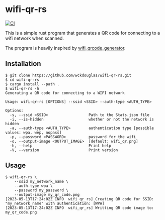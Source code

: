 # wifi-qr-rs #

[![CI](https://github.com/wckdouglas/wifi-qr-rs/actions/workflows/ci.yml/badge.svg)](https://github.com/wckdouglas/wifi-qr-rs/actions/workflows/ci.yml)

This is a simple rust program that generates a QR code for connecting to a wifi network when scanned.

The program is heavily inspired by [wifi_qrcode_generator](https://github.com/lakhanmankani/wifi_qrcode_generator).

## Installation ##

```
$ git clone https://github.com/wckdouglas/wifi-qr-rs.git
$ cd wifi-qr-rs
$ cargo install --path .
$ wifi-qr-rs -h
Generating a QR code for connecting to a WIFI network

Usage: wifi-qr-rs [OPTIONS] --ssid <SSID> --auth-type <AUTH_TYPE>

Options:
  -s, --ssid <SSID>                  Path to the Stats.json file
  -i, --is-hidden                    whether or not the network is hidden
  -a, --auth-type <AUTH_TYPE>        authentication type [possible values: wpa, wep, nopass]
  -p, --password <PASSWORD>          password for the wifi
  -o, --output-image <OUTPUT_IMAGE>  [default: wifi_qr.png]
  -h, --help                         Print help
  -V, --version                      Print version
```


## Usage ## 

```
$ wifi-qr-rs \
    --ssid my_network_name \
    --auth-type wpa \
    --password my_password \
    --output-image my_qr_code.png
[2023-05-13T17:24:02Z INFO  wifi_qr_rs] Creating QR code for SSID: "my_network_name" with authentication: [WPA]
[2023-05-13T17:24:02Z INFO  wifi_qr_rs] Writting QR code image to: my_qr_code.png
```